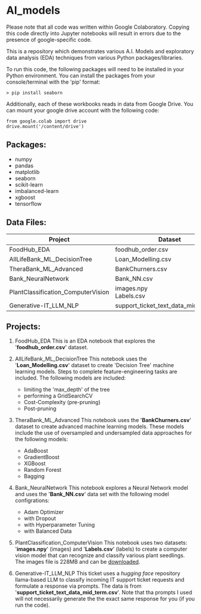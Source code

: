 # AI_models
Please note that all code was written within Google Colaboratory. Copying this code directly into 
Jupyter notebooks will result in errors due to the presence of google-specific code.

This is a repository which demonstrates various A.I. Models and exploratory data analysis (EDA) 
techniques from various Python packages/libraries.

To run this code, the following packages will need to be installed in your Python environment. You can 
install the packages from your console/terminal with the 'pip' format:

`> pip install seaborn`

Additionally, each of these workbooks reads in data from Google Drive. You can mount your google drive
account with the following code:

`from google.colab import drive`<br>
`drive.mount('/content/drive')`


## Packages:
* numpy
* pandas
* matplotlib
* seaborn
* scikit-learn
* imbalanced-learn
* xgboost
* tensorflow

## Data Files:
|Project                           |Dataset                              |
|----------------------------------|-------------------------------------|
|FoodHub_EDA                       |foodhub_order.csv                    |
|AllLifeBank_ML_DecisionTree       |Loan_Modelling.csv                   |
|TheraBank_ML_Advanced             |BankChurners.csv                     |
|Bank_NeuralNetwork                |Bank_NN.csv                          |
|PlantClassification_ComputerVision|images.npy<br>Labels.csv             |
|Generative-IT_LLM_NLP             |support_ticket_text_data_mid_term.csv|

## Projects:

1. FoodHub_EDA
   This is an EDA notebook that explores the '**foodhub_order.csv**' dataset.

2. AllLifeBank_ML_DecisionTree
   This notebook uses the '**Loan_Modelling.csv**' dataset to create 'Decision Tree' machine learning models.
   Steps to complete feature-engineering tasks are included. The following models are included:
   - limiting the 'max_depth' of the tree
   - performing a GridSearchCV
   - Cost-Complexity (pre-pruning)
   - Post-pruning

3. TheraBank_ML_Advanced
   This notebook uses the '**BankChurners.csv**' dataset to create advanced machine learning models. These models
   include the use of oversampled and undersampled data approaches for the following models:
   - AdaBoost
   - GradientBoost
   - XGBoost
   - Random Forest
   - Bagging

4. Bank_NeuralNetwork
   This notebook explores a Neural Network model and uses the '**Bank_NN.csv**' data set with the following model
   configrations:
   - Adam Optimizer
   - with Dropout
   - with Hyperparameter Tuning
   - with Balanced Data

5. PlantClassification_ComputerVision
   This notebook uses two datasets: '**images.npy**' (images) and '**Labels.csv**' (labels) to create a computer vision
   model that can recognize and classify various plant seedlings. The images file is 228MB and can be [downloaded](https://drive.google.com/file/d/1BvvbCH9oMWDnZBuOwUpSKk7QWXn_7uGF/view?usp=sharing).

7. Generative-IT_LLM_NLP
   This ticket uses a *hugging face* repository llama-based LLM to classify incoming IT support ticket requests
   and formulate a response via prompts. The data is from '**support_ticket_text_data_mid_term.csv**'. Note that tha
   prompts I used will not necessarily generate the the exact same response for you (if you run the code).
   

   
    
